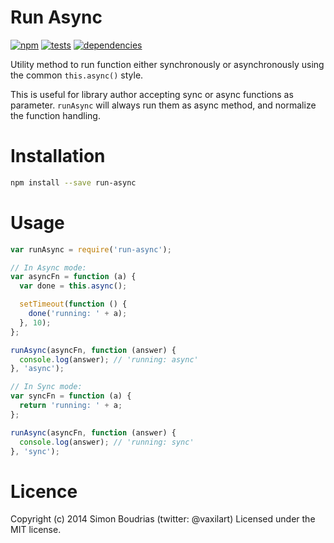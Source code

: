 Run Async
=========

[![npm](https://badge.fury.io/js/run-async.svg)](http://badge.fury.io/js/run-async) [![tests](https://travis-ci.org/SBoudrias/run-async.svg?branch=master)](http://travis-ci.org/SBoudrias/run-async) [![dependencies](https://david-dm.org/SBoudrias/run-async.svg?theme=shields.io)](https://david-dm.org/SBoudrias/run-async)

Utility method to run function either synchronously or asynchronously using the common `this.async()` style.

This is useful for library author accepting sync or async functions as parameter. `runAsync` will always run them as async method, and normalize the function handling.

Installation
=========

```bash
npm install --save run-async
```

Usage
=========

```js
var runAsync = require('run-async');

// In Async mode:
var asyncFn = function (a) {
  var done = this.async();

  setTimeout(function () {
    done('running: ' + a);
  }, 10);
};

runAsync(asyncFn, function (answer) {
  console.log(answer); // 'running: async'
}, 'async');

// In Sync mode:
var syncFn = function (a) {
  return 'running: ' + a;
};

runAsync(asyncFn, function (answer) {
  console.log(answer); // 'running: sync'
}, 'sync');
```

Licence
========

Copyright (c) 2014 Simon Boudrias (twitter: @vaxilart)
Licensed under the MIT license.
